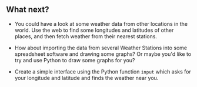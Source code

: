 ## What next?

- You could have a look at some weather data from other locations in the world. Use the web to find some longitudes and latitudes of other places, and then fetch weather from their nearest stations.

- How about importing the data from several Weather Stations into some spreadsheet software and drawing some graphs? Or maybe you'd like to try and use Python to draw some graphs for you?

- Create a simple interface using the Python function `input` which asks for your longitude and latitude and finds the weather near you.
